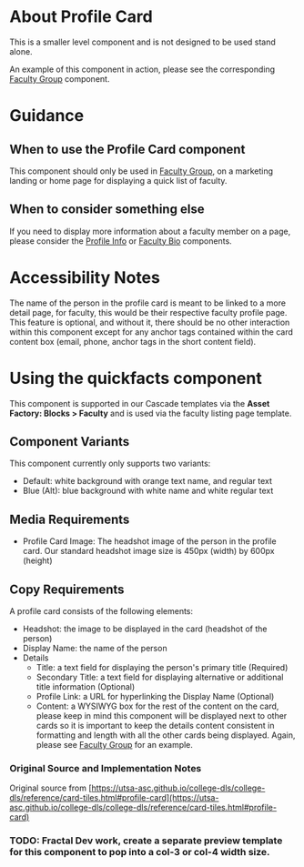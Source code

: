 # About Profile Card
This is a smaller level component and is not designed to be used stand alone. 

An example of this component in action, please see the corresponding [Faculty Group](faculty-group) component.
# Guidance
## When to use the Profile Card component
This component should only be used in [Faculty Group](faculty-group), on a marketing landing or home page for displaying a quick list of faculty.  

## When to consider something else
If you need to display more information about a faculty member on a page, please consider the [Profile Info](profile-info) or [Faculty Bio](faculty-bio) components.

# Accessibility Notes
The name of the person in the profile card is meant to be linked to a more detail page, for faculty, this would be their respective faculty profile page.  This feature is optional, and without it, there should be no other interaction within this component except for any anchor tags contained within the card content box (email, phone, anchor tags in the short content field).

# Using the quickfacts component
This component is supported in our Cascade templates via the **Asset Factory: Blocks > Faculty** and is used via the faculty listing page template.  
## Component Variants
This component currently only supports two variants:
- Default: white background with orange text name, and regular text
- Blue (Alt): blue background with white name and white regular text

## Media Requirements
- Profile Card Image:  The headshot image of the person in the profile card.  Our standard headshot image size is 450px (width) by 600px (height)

## Copy Requirements
A profile card consists of the following elements:
- Headshot: the image to be displayed in the card (headshot of the person)
- Display Name: the name of the person
- Details
    - Title: a text field for displaying the person's primary title (Required)
    - Secondary Title: a text field for displaying alternative or additional title information (Optional)
    - Profile Link: a URL for hyperlinking the Display Name (Optional)
    - Content: a WYSIWYG box for the rest of the content on the card, please keep in mind this component will be displayed next to other cards so it is important to keep the details content consistent in formatting and length with all the other cards being displayed.  Again, please see [Faculty Group](faculty-group) for an example.

### Original Source and Implementation Notes
Original source from [https://utsa-asc.github.io/college-dls/college-dls/reference/card-tiles.html#profile-card](https://utsa-asc.github.io/college-dls/college-dls/reference/card-tiles.html#profile-card)


### TODO: Fractal Dev work, create a separate preview template for this component to pop into a col-3 or col-4 width size.